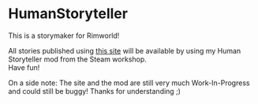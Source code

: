 # HumanStoryteller
This is a storymaker for Rimworld! 

All stories published using [this site](http://storyteller.keyboxsoftware.nl) will be available by using my Human Storyteller mod from the Steam workshop.  
Have fun!

On a side note:
The site and the mod are still very much Work-In-Progress and could still be buggy!
Thanks for understanding ;)
